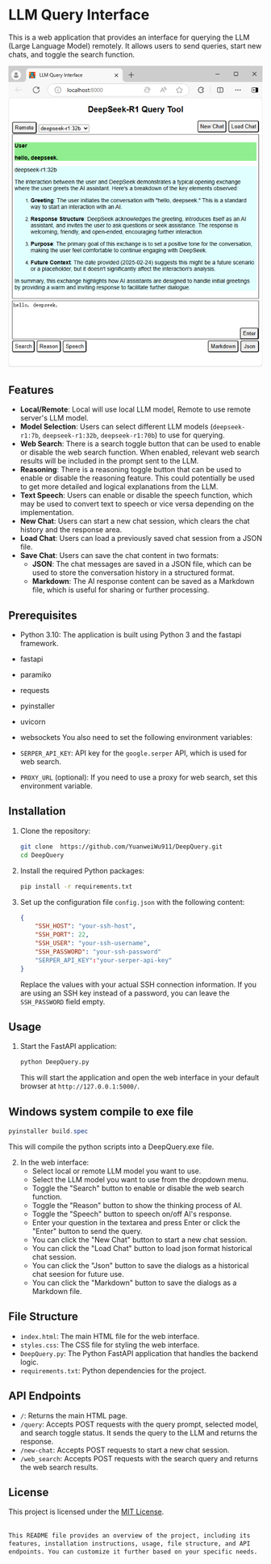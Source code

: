 # LLM Query Interface

This is a web application that provides an interface for querying the LLM (Large Language Model) remotely. It allows users to send queries, start new chats, and toggle the search function.

![GUI Demo](Demo_DeepQuery.png) <!-- Replace with actual screenshot -->

## Features

- **Local/Remote**: Local will use local LLM model, Remote to use remote server's LLM model.
- **Model Selection**: Users can select different LLM models (`deepseek-r1:7b`, `deepseek-r1:32b`, `deepseek-r1:70b`) to use for querying.
- **Web Search**: There is a search toggle button that can be used to enable or disable the web search function. When enabled, relevant web search results will be included in the prompt sent to the LLM.
- **Reasoning**: There is a reasoning toggle button that can be used to enable or disable the reasoning feature. This could potentially be used to get more detailed and logical explanations from the LLM.
- **Text Speech**: Users can enable or disable the speech function, which may be used to convert text to speech or vice versa depending on the implementation.
- **New Chat**: Users can start a new chat session, which clears the chat history and the response area.
- **Load Chat**: Users can load a previously saved chat session from a JSON file.
- **Save Chat**: Users can save the chat content in two formats:
  - **JSON**: The chat messages are saved in a JSON file, which can be used to store the conversation history in a structured format.
  - **Markdown**: The AI response content can be saved as a Markdown file, which is useful for sharing or further processing.

## Prerequisites

- Python 3.10: The application is built using Python 3 and the fastapi framework.
- fastapi
- paramiko
- requests
- pyinstaller
- uvicorn
- websockets
You also need to set the following environment variables:

- `SERPER_API_KEY`: API key for the `google.serper` API, which is used for web search.
- `PROXY_URL` (optional): If you need to use a proxy for web search, set this environment variable.

## Installation

1. Clone the repository:
   ```bash
   git clone  https://github.com/YuanweiWu911/DeepQuery.git
   cd DeepQuery 
   ```
2. Install the required Python packages:
   ```bash
   pip install -r requirements.txt
   ```
3. Set up the configuration file `config.json` with the following content:
   ```json
   {
       "SSH_HOST": "your-ssh-host",
       "SSH_PORT": 22,
       "SSH_USER": "your-ssh-username",
       "SSH_PASSWORD": "your-ssh-password"
       "SERPER_API_KEY":"your-serper-api-key"
   }
   ```
   Replace the values with your actual SSH connection information. If you are using an SSH key instead of a password, you can leave the `SSH_PASSWORD` field empty.

## Usage

1. Start the FastAPI application:
   ```bash
   python DeepQuery.py
   ```
   This will start the application and open the web interface in your default browser at `http://127.0.0.1:5000/`.

## Windows system compile to exe file
```powershell
pyinstaller build.spec
```
   This will compile the python scripts into a DeepQuery.exe file.


2. In the web interface:
   - Select local or remote LLM model you want to use.
   - Select the LLM model you want to use from the dropdown menu.
   - Toggle the "Search" button to enable or disable the web search function.
   - Toggle the "Reason" button to show the thinking process of AI.
   - Toggle the "Speech" button to speech on/off AI's response.
   - Enter your question in the textarea and press Enter or click the "Enter" button to send the query.
   - You can click the "New Chat" button to start a new chat session.
   - You can click the "Load Chat" button to load json format historical chat session.
   - You can click the "Json" button to save the dialogs as a historical chat seesion for future use.
   - You can click the "Markdown" button to save the dialogs as a Markdown file.


## File Structure

- `index.html`: The main HTML file for the web interface.
- `styles.css`: The CSS file for styling the web interface.
- `DeepQuery.py`: The Python FastAPI application that handles the backend logic.
- `requirements.txt`: Python dependencies for the project.

## API Endpoints

- `/`: Returns the main HTML page.
- `/query`: Accepts POST requests with the query prompt, selected model, and search toggle status. It sends the query to the LLM and returns the response.
- `/new-chat`: Accepts POST requests to start a new chat session.
- `/web_search`: Accepts POST requests with the search query and returns the web search results.

## License

This project is licensed under the [MIT License](LICENSE).
```

This README file provides an overview of the project, including its features, installation instructions, usage, file structure, and API endpoints. You can customize it further based on your specific needs.
